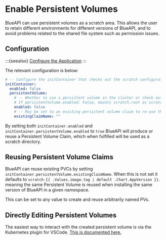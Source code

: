 # Enable Persistent Volumes

BlueAPI can use persistent volumes as a scratch area. This allows the user to retain different environments for different versions of BlueAPI, and to avoid problems related to the shared file system such as permission issues.

## Configuration

:::{seealso}
[Configure the Application](./configure-app.md)
:::

The relevant configuration is below:

```yaml
# -- Configure the initContainer that checks out the scratch configuration repositories
initContainer:
  enabled: false
  persistentVolume:
    # -- Whether to use a persistent volume in the cluster or check out onto the mounted host filesystem
    # If persistentVolume.enabled: False, mounts scratch.root as scratch.root in the container
    enabled: false
    # -- May be set to an existing persistent volume claim to re-use the volume, else a new one is created for each blueapi release
    existingClaimName: ""
```

By setting both `initContainer.enabled` and `initContainer.persistentVolume.enabled` to `true` BlueAPI will produce or reuse a Persistent Volume Claim, which when fulfilled will be used as a scratch directory.



## Reusing Persistent Volume Claims

BlueAPI can reuse existing PVCs by setting `initContainer.persistentVolume.existingClaimName`. When this is not set it defaults to `scratch-{{ .Values.image.tag | default .Chart.AppVersion }}`. meaning the same Persistent Volume is reused when installing the same version of BlueAPI in a given namespace.

This can be set to any value to create and reuse arbitrarily named PVs.

## Directly Editing Persistent Volumes

The easiest way to interact with the created persistent volume is via the Kubernetes plugin for VSCode. [This is documented here.](https://diamondlightsource.github.io/python-copier-template/main/how-to/debug-in-cluster.html#debugging-in-the-cluster)
